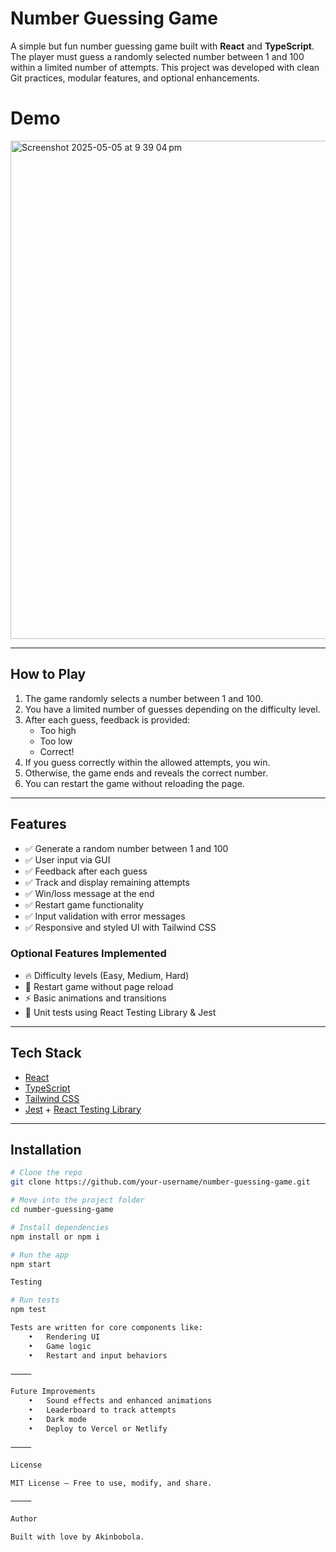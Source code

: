 # Number Guessing Game

A simple but fun number guessing game built with **React** and **TypeScript**. The player must guess a randomly selected number between 1 and 100 within a limited number of attempts. This project was developed with clean Git practices, modular features, and optional enhancements.

# Demo

<img width="797" alt="Screenshot 2025-05-05 at 9 39 04 pm" src="https://github.com/user-attachments/assets/d1b24785-4752-43ee-997a-daa67744fc50" />

---

## **How to Play**

1. The game randomly selects a number between 1 and 100.
2. You have a limited number of guesses depending on the difficulty level.
3. After each guess, feedback is provided:
   - Too high
   - Too low
   - Correct!
4. If you guess correctly within the allowed attempts, you win.
5. Otherwise, the game ends and reveals the correct number.
6. You can restart the game without reloading the page.

---

## **Features**

- ✅ Generate a random number between 1 and 100
- ✅ User input via GUI
- ✅ Feedback after each guess
- ✅ Track and display remaining attempts
- ✅ Win/loss message at the end
- ✅ Restart game functionality
- ✅ Input validation with error messages
- ✅ Responsive and styled UI with Tailwind CSS

### **Optional Features Implemented**
- 🔥 Difficulty levels (Easy, Medium, Hard)
- 🔁 Restart game without page reload
- ⚡ Basic animations and transitions
- 🧪 Unit tests using React Testing Library & Jest

---

## **Tech Stack**

- [React](https://reactjs.org/)
- [TypeScript](https://www.typescriptlang.org/)
- [Tailwind CSS](https://tailwindcss.com/)
- [Jest](https://jestjs.io/) + [React Testing Library](https://testing-library.com/)

---

## **Installation**

```bash
# Clone the repo
git clone https://github.com/your-username/number-guessing-game.git

# Move into the project folder
cd number-guessing-game

# Install dependencies
npm install or npm i

# Run the app
npm start

Testing

# Run tests
npm test

Tests are written for core components like:
	•	Rendering UI
	•	Game logic
	•	Restart and input behaviors

⸻

Future Improvements
	•	Sound effects and enhanced animations
	•	Leaderboard to track attempts
	•	Dark mode
	•	Deploy to Vercel or Netlify

⸻

License

MIT License — Free to use, modify, and share.

⸻

Author

Built with love by Akinbobola.
